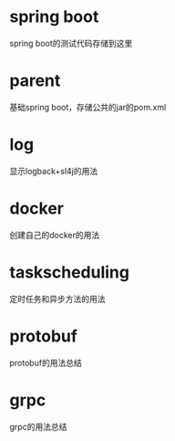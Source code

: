 # spring boot
spring boot的测试代码存储到这里

# parent  
基础spring boot，存储公共的jar的pom.xml

# log  
显示logback+sl4j的用法

# docker
创建自己的docker的用法

# taskscheduling
定时任务和异步方法的用法

# protobuf
protobuf的用法总结

# grpc
grpc的用法总结